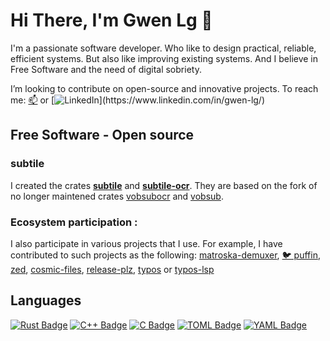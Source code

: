 # Hi There, I'm Gwen Lg 👋
I'm a passionate software developer. Who like to design practical, reliable, efficient systems. But also like improving existing systems. And I believe in Free Software and the need of digital sobriety.

I’m looking to contribute on open-source and innovative projects. To reach me: [📫](mailto:me@gwenlg.fr) or [![LinkedIn](https://img.shields.io/badge/linkedin-%230077B5.svg?style=for-the-badge&logo=linkedin&logoColor=white")](https://www.linkedin.com/in/gwen-lg/)

## Free Software - Open source

### subtile
I created the crates **[subtile](https://crates.io/crates/subtile)** and **[subtile-ocr](https://crates.io/crates/subtile-ocr)**. They are based on the fork of no longer maintened crates [vobsubocr](https://github.com/elizagamedev/vobsubocr) and [vobsub](https://crates.io/crates/vobsub).

### Ecosystem participation :
I also participate in various projects that I use. For example, I have contributed to such projects as the following: [matroska-demuxer](https://github.com/hasenbanck/matroska-demuxer), [🐦 puffin](https://github.com/EmbarkStudios/puffin), [zed](https://github.com/zed-industries/zed/), [cosmic-files](https://github.com/pop-os/cosmic-files), [release-plz](https://github.com/release-plz/release-plz), [typos](https://github.com/crate-ci/typos/) or [typos-lsp](https://github.com/tekumara/typos-lsp)

## Languages
[![Rust Badge](https://img.shields.io/badge/Rust-000?logo=rust&logoColor=fff&style=flat)](#) [![C++ Badge](https://img.shields.io/badge/C%2B%2B-00599C?logo=cplusplus&logoColor=fff&style=flat)](#) [![C Badge](https://img.shields.io/badge/C-A8B9CC?logo=c&logoColor=fff&style=flat)](#) [![TOML Badge](https://img.shields.io/badge/TOML-9C4121?logo=toml&logoColor=fff&style=flat)](#) [![YAML Badge](https://img.shields.io/badge/YAML-CB171E?logo=yaml&logoColor=fff&style=flat)](#)
